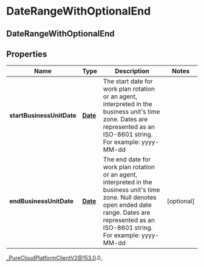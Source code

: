 # DateRangeWithOptionalEnd

## DateRangeWithOptionalEnd

## Properties

|Name | Type | Description | Notes|
|------------ | ------------- | ------------- | -------------|
| **startBusinessUnitDate** | [**Date**](Date) | The start date for work plan rotation or an agent, interpreted in the business unit&#39;s time zone. Dates are represented as an ISO-8601 string. For example: yyyy-MM-dd | |
| **endBusinessUnitDate** | [**Date**](Date) | The end date for work plan rotation or an agent, interpreted in the business unit&#39;s time zone. Null denotes open ended date range. Dates are represented as an ISO-8601 string. For example: yyyy-MM-dd | [optional] |



_PureCloudPlatformClientV2@153.0.0_
